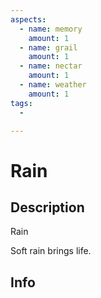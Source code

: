 ```yaml
---
aspects:
  - name: memory
    amount: 1
  - name: grail
    amount: 1
  - name: nectar
    amount: 1
  - name: weather
    amount: 1
tags:
  - 

---
```


# Rain

## Description
Rain

Soft rain brings life.
## Info